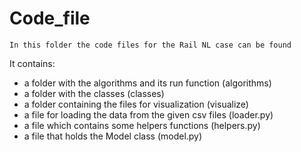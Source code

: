 # Code_file

```
In this folder the code files for the Rail NL case can be found
```

It contains:
- a folder with the algorithms and its run function (algorithms)
- a folder with the classes (classes)
- a folder containing the files for visualization (visualize)
- a file for loading the data from the given csv files (loader.py)
- a file which contains some helpers functions (helpers.py)
- a file that holds the Model class (model.py)
